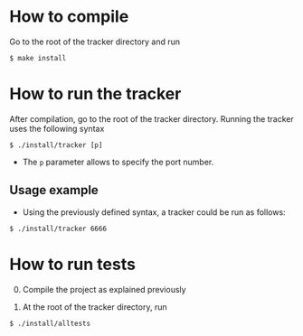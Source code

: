 # How to compile

Go to the root of the tracker directory and run

```shell
$ make install
```

# How to run the tracker

After compilation, go to the root of the tracker directory. Running the tracker uses the following syntax

```shell
$ ./install/tracker [p]
```

- The ```p``` parameter allows to specify the port number.

## Usage example

- Using the previously defined syntax, a tracker could be run as follows:

```shell
$ ./install/tracker 6666 
```

# How to run tests

0. Compile the project as explained previously

1. At the root of the tracker directory, run

```shell
$ ./install/alltests
```